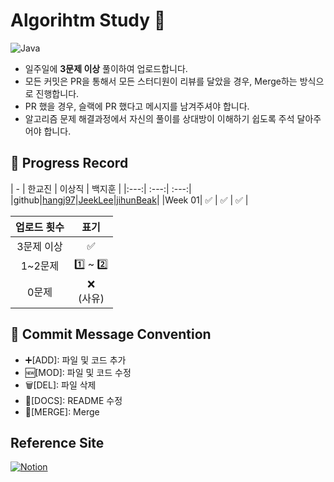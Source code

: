 # Algorihtm Study 📝
![Java](https://img.shields.io/badge/Java-007396.svg?&style=for-the-badge&logo=Java&logoColor=white)
* 일주일에  **3문제 이상**  풀이하여 업로드합니다.
* 모든 커밋은 PR을 통해서 모든 스터디원이 리뷰를 달았을 경우, Merge하는 방식으로 진행합니다.
* PR 했을 경우, 슬랙에 PR 했다고 메시지를 남겨주셔야 합니다.
* 알고리즘 문제 해결과정에서 자신의 풀이를 상대방이 이해하기 쉽도록 주석 달아주어야 합니다.
## 📌 Progress Record
| - | 한교진 | 이상직 | 백지훈 |
|:---:| :---:| :---:|
|github|[hangj97](https://github.com/hangj97)|[JeekLee](https://github.com/JeekLee)|[jihunBeak](https://github.com/jihun1362)|
|Week 01|  ✅   |   ✅   |   ✅    |


|업로드 횟수|표기| 
|:---:|:---:|
|3문제 이상| ✅|
|1~2문제| 1️⃣ ~ 2️⃣|
|0문제|❌ </br> (사유)|

## 📌 Commit Message Convention
* ➕[ADD]: 파일 및 코드 추가
* 🆕[MOD]: 파일 및 코드 수정
* 🗑️[DEL]: 파일 삭제
* 📑[DOCS]: README 수정
* 🔗[MERGE]: Merge

## Reference Site
<a href="https://www.notion.so/Algorithm-Study-8dfca127689148d490bb72d3fba46b6a">![Notion](https://img.shields.io/badge/Notion-%23000000.svg?style=for-the-badge&logo=notion&logoColor=white&link=https://www.notion.so/Algorithm-Study-8dfca127689148d490bb72d3fba46b6a)</a>

